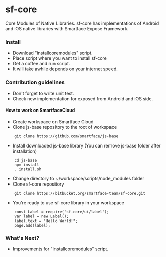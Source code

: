 sf-core 
===================

Core Modules of Native Libraries. sf-core has implementations of Android and iOS native libraries with Smartface Expose Framework.

### Install ###

* Download "installcoremodules" script.
* Place script where you want to install sf-core
* Get a coffee and run script.
* It will take awhile depends on your internet speed.

### Contribution guidelines ###

* Don't forget to write unit test.
* Check new implementation for exposed from Android and iOS side. 

#### How to work on SmartfaceCloud ####

* Create workspace on Smartface Cloud
* Clone js-base repository to the root of workspace
```
    git clone https://github.com/smartface/js-base
```
* Install downloaded js-base library (You can remove js-base folder after installation)
```
    cd js-base
    npm install
    . install.sh
```
* Change directory to ~/workspace/scripts/node_modules folder
* Clone sf-core repository
```
    git clone https://bitbucket.org/smartface-team/sf-core.git
```
* You're ready to use sf-core library in your workspace
```
    const Label = require('sf-core/ui/label');
    var label = new Label();
    label.text = "Hello World!";
    page.add(label);
```
### What's Next? ###

* Improvements for "installcoremodules" script.
